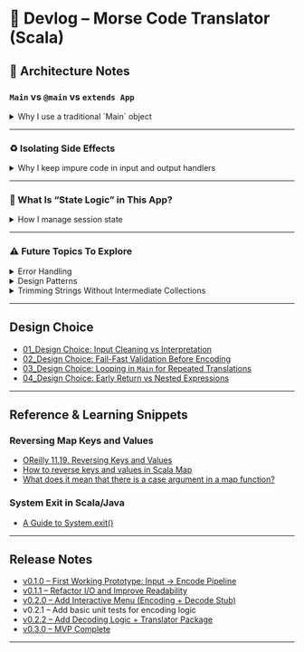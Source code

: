 # 🧠 Devlog – Morse Code Translator (Scala)

## 🔧 Architecture Notes

### `Main` vs `@main` vs `extends App`
<details>
<summary>Why I use a traditional `Main` object</summary>

I chose a `Main` object with a `def main(args: Array[String]): Unit` method instead of using:
- `@main` annotation
- `extends App`

This was a conscious design decision for **clarity and testability**.

- `@main` is concise but hides the `args` signature and can be harder to debug.
- `extends App` has been **deprecated** in Scala 3 for larger applications because it:
  - Automatically runs everything in the body
  - Makes dependency injection and testability harder
- A `Main` object gives me **full control** over execution flow and better aligns with:
  - Explicit dependency management
  - Clean separation of concerns
  - Unit test–friendly structure

📚 *See also*: [Scala 3 - Book -  Main Methods in Scala 3](https://docs.scala-lang.org/scala3/book/methods-main-methods.html)

Quoted from the Scala 3 Book:
<blockquote>
“@main methods are the recommended way to generate programs that can be invoked from the command line in Scala 3. They replace the previous approach in Scala 2, which was to create an object that extends the App class.”
— Scala 3 Book: Main Methods
</blockquote>
</details>

---

### ♻️ Isolating Side Effects
<details>
<summary>Why I keep impure code in input and output handlers</summary>

I followed a **functional programming principle** of separating pure and impure code.

#### 💡 Structure:

| Module          | Responsibility               | Purity     |
|-----------------|------------------------------|------------|
| `InputHandler`  | Console input (`readLine`)   | **Impure** |
| `OutputHandler` | Console output (`println`)   | **Impure** |
| `Translator`    | Core encoding/decoding logic | ✅ **Pure** |
| `MorseCode`     | Morse dictionary (data only) | ✅ **Pure** |
| `Validation`    | Input checking logic         | ✅ **Pure** |

- `Validation` is **pure** — it returns `Either[String, String]` and doesn’t mutate anything.
- This lets me test validation logic **without needing I/O**.
- Impure actions (input/output) are isolated in `io/`, while everything else is **testable, reusable, and predictable**.

</details>

--- 

### 🔄 What Is “State Logic” in This App?
<details>
<summary>How I manage session state</summary>

Even a CLI app has state! In my translator, state logic includes:

- The app **mode**: Encode or Decode
- Whether the user typed `"exit"`
- Whether to continue looping
- Which function to call: `Translator.encode` vs `Translator.decode`

This logic controls what happens next and reflects the user session.
</details>

---
### ⚠️ Future Topics To Explore

<details>
<summary>Error Handling</summary>
  - User input errors
  - Graceful fallback
  - Reporting and logging
</details>

<details>
<summary>Design Patterns</summary>
  - Maybe apply **Strategy** (for encode/decode mode)
  - Use a **State pattern** if mode logic grows complex
</details>

<details>
<summary>Trimming Strings Without Intermediate Collections</summary>

Instead of:
```scala
val trimmedList: List[String] = str.split("\n").map(_.trim).toList
```

I can use **lazy or streaming alternatives**:

✅ With `view`:
```scala
val trimmedList: List[String] = str.split("\n").view.map(_.trim).toList
```

✅ With `iterator`:
```scala
val trimmedList: List[String] = str.split("\n").iterator.map(_.trim).toList
```

Why?
- `map(...).toList` creates intermediate collections
- `view` and `iterator` process elements lazily — better for performance in large data

</details>

---
## Design Choice
- [01_Design Choice: Input Cleaning vs Interpretation](design_choice/01_input-cleaning-vs-interpretation.md)
- [02_Design Choice: Fail-Fast Validation Before Encoding](design_choice/02_fail-fast-validation-before-encoding.md)
- [03_Design Choice: Looping in `Main` for Repeated Translations](design_choice/03_looping-in-main-for-repeated-translations.md)
- [04_Design Choice: Early Return vs Nested Expressions](design_choice/04_early-return-vs-nested-expressions.md)
---

## Reference & Learning Snippets

###  Reversing Map Keys and Values
- [OReilly 11.19. Reversing Keys and Values](https://www.oreilly.com/library/view/scala-cookbook/9781449340292/ch11s20.html)
- [How to reverse keys and values in Scala Map](https://www.includehelp.com/scala/reverse-keys-and-values-in-scala-map.aspx)
- [What does it mean that there is a case argument in a map function?](https://www.reddit.com/r/scala/comments/gx3c3f/what_does_it_mean_that_there_is_a_case_argument/)

### System Exit in Scala/Java
- [A Guide to System.exit()](https://www.baeldung.com/java-system-exit)

---
## Release Notes
- [v0.1.0 – First Working Prototype: Input → Encode Pipeline](release_notes/v0.1.0.md)
- [v0.1.1 – Refactor I/O and Improve Readability](release_notes/v0.1.1.md)
- [v0.2.0 – Add Interactive Menu (Encoding + Decode Stub)](release_notes/v0.2.0.md)
- v0.2.1 – Add basic unit tests for encoding logic
- [v0.2.2 – Add Decoding Logic + Translator Package](release_notes/v0.2.2.md)
- [v0.3.0 – MVP Complete](release_notes/v0.3.0.md)
---